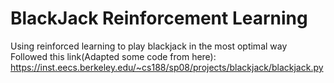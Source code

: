 # BlackJack Reinforcement Learning
Using reinforced learning to play blackjack in the most optimal way
Followed this link(Adapted some code from here):
https://inst.eecs.berkeley.edu/~cs188/sp08/projects/blackjack/blackjack.py
